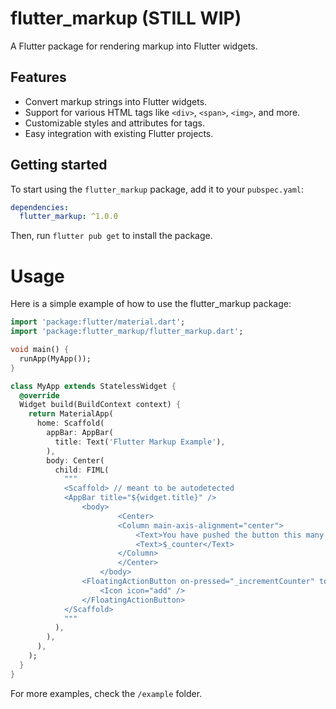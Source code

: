# flutter_markup (STILL WIP)

A Flutter package for rendering markup into Flutter widgets.

## Features

- Convert markup strings into Flutter widgets.
- Support for various HTML tags like `<div>`, `<span>`, `<img>`, and more.
- Customizable styles and attributes for tags.
- Easy integration with existing Flutter projects.

## Getting started

To start using the `flutter_markup` package, add it to your `pubspec.yaml`:

```yaml
dependencies:
  flutter_markup: ^1.0.0
```
Then, run `flutter pub get` to install the package.

# Usage
Here is a simple example of how to use the flutter_markup package:
```dart
import 'package:flutter/material.dart';
import 'package:flutter_markup/flutter_markup.dart';

void main() {
  runApp(MyApp());
}

class MyApp extends StatelessWidget {
  @override
  Widget build(BuildContext context) {
    return MaterialApp(
      home: Scaffold(
        appBar: AppBar(
          title: Text('Flutter Markup Example'),
        ),
        body: Center(
          child: FIML(
            """
            <Scaffold> // meant to be autodetected
            <AppBar title="${widget.title}" />
                <body>
                        <Center>
                        <Column main-axis-alignment="center">
                            <Text>You have pushed the button this many times:</Text>
                            <Text>$_counter</Text>
                        </Column>
                        </Center>
                    </body>
                <FloatingActionButton on-pressed="_incrementCounter" tooltip="Increment">
                    <Icon icon="add" />
                </FloatingActionButton>
            </Scaffold>
            """
          ),
        ),
      ),
    );
  }
}
```

For more examples, check the `/example` folder.

